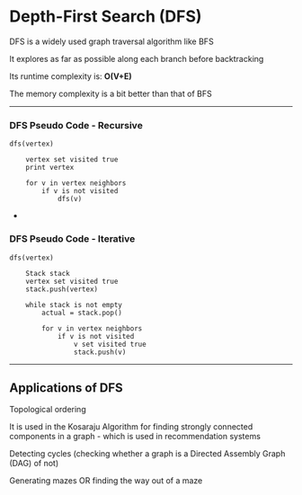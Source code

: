 # Depth-First Search (DFS)

DFS is a widely used graph traversal algorithm like BFS

It explores as far as possible along each branch before backtracking

Its runtime complexity is: **O(V+E)**

The memory complexity is a bit better than that of BFS

***

### DFS Pseudo Code - Recursive

```
dfs(vertex)

    vertex set visited true
    print vertex

    for v in vertex neighbors
        if v is not visited
            dfs(v)
```

-

### DFS Pseudo Code - Iterative

```
dfs(vertex)

    Stack stack
    vertex set visited true
    stack.push(vertex)

    while stack is not empty
        actual = stack.pop()

        for v in vertex neighbors
            if v is not visited
                v set visited true
                stack.push(v)
```

***

## Applications of DFS

Topological ordering

It is used in the Kosaraju Algorithm for finding strongly connected components in a graph - which is used in recommendation systems

Detecting cycles (checking whether a graph is a Directed Assembly Graph (DAG) of not)

Generating mazes OR finding the way out of a maze
